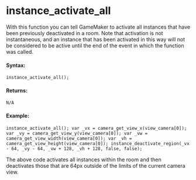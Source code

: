 # instance_activate_all

With this function you can tell GameMaker to activate all instances that
have been previously deactivated in a room. Note that activation is not
instantaneous, and an instance that has been activated in this way will
not be considered to be active until the end of the event in which the
function was called.

#### Syntax:

``` gml
instance_activate_all();
```

#### Returns:

``` gml
N/A
```

#### Example:

``` gml
instance_activate_all(); var _vx = camera_get_view_x(view_camera[0]); var _vy = camera_get_view_y(view_camera[0]); var _vw = camera_get_view_width(view_camera[0]); var _vh = camera_get_view_height(view_camera[0]); instance_deactivate_region(_vx
- 64, _vy - 64, _vw + 128, _vh + 128, false, false);
```

The above code activates all instances within the room and then
deactivates those that are 64px outside of the limits of the current
camera view.
